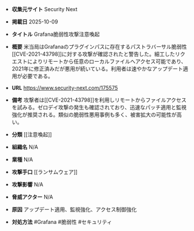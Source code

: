 - **収集元サイト**
Security Next

- **掲載日**
2025-10-09

- **タイトル**
Grafana脆弱性攻撃注意喚起

- **概要**
米当局はGrafanaのプラグインパスに存在するパストラバーサル脆弱性[[CVE-2021-43798]]に対する攻撃が確認されたと警告した。細工したリクエストによりリモートから任意のローカルファイルへアクセス可能であり、2021年に修正済みだが悪用が続いている。利用者は速やかなアップデート適用が必要である。

- **URL**
https://www.security-next.com/175575

- **備考**
攻撃者は[[CVE-2021-43798]]を利用しリモートからファイルアクセスを試みる。ゼロデイ攻撃の発生も確認されており、迅速なパッチ適用と監視強化が推奨される。類似の脆弱性悪用事例も多く、被害拡大の可能性が高い。

- **分類**
[[注意喚起]]

- **組織名**
N/A

- **業種**
N/A

- **攻撃手口**
[[ランサムウェア]]

- **攻撃影響**
N/A

- **脅威アクター**
N/A

- **原因**
アップデート適用、監視強化、アクセス制御強化

- **対処方法**
#Grafana #脆弱性 #セキュリティ
